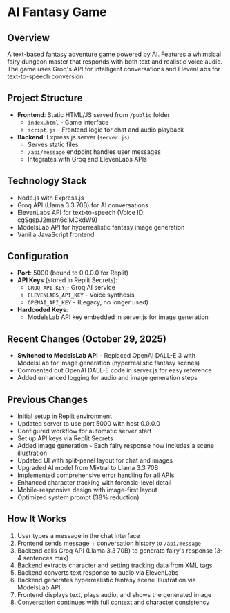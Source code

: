 # AI Fantasy Game

## Overview
A text-based fantasy adventure game powered by AI. Features a whimsical fairy dungeon master that responds with both text and realistic voice audio. The game uses Groq's API for intelligent conversations and ElevenLabs for text-to-speech conversion.

## Project Structure
- **Frontend**: Static HTML/JS served from `/public` folder
  - `index.html` - Game interface
  - `script.js` - Frontend logic for chat and audio playback
- **Backend**: Express.js server (`server.js`)
  - Serves static files
  - `/api/message` endpoint handles user messages
  - Integrates with Groq and ElevenLabs APIs

## Technology Stack
- Node.js with Express.js
- Groq API (Llama 3.3 70B) for AI conversations
- ElevenLabs API for text-to-speech (Voice ID: cgSgspJ2msm6clMCkdW9)
- ModelsLab API for hyperrealistic fantasy image generation
- Vanilla JavaScript frontend

## Configuration
- **Port**: 5000 (bound to 0.0.0.0 for Replit)
- **API Keys** (stored in Replit Secrets):
  - `GROQ_API_KEY` - Groq AI service
  - `ELEVENLABS_API_KEY` - Voice synthesis
  - `OPENAI_API_KEY` - (Legacy, no longer used)
- **Hardcoded Keys**:
  - ModelsLab API key embedded in server.js for image generation

## Recent Changes (October 29, 2025)
- **Switched to ModelsLab API** - Replaced OpenAI DALL-E 3 with ModelsLab for image generation (hyperrealistic fantasy scenes)
- Commented out OpenAI DALL-E code in server.js for easy reference
- Added enhanced logging for audio and image generation steps

## Previous Changes
- Initial setup in Replit environment
- Updated server to use port 5000 with host 0.0.0.0
- Configured workflow for automatic server start
- Set up API keys via Replit Secrets
- Added image generation - Each fairy response now includes a scene illustration
- Updated UI with split-panel layout for chat and images
- Upgraded AI model from Mixtral to Llama 3.3 70B
- Implemented comprehensive error handling for all APIs
- Enhanced character tracking with forensic-level detail
- Mobile-responsive design with image-first layout
- Optimized system prompt (38% reduction)

## How It Works
1. User types a message in the chat interface
2. Frontend sends message + conversation history to `/api/message`
3. Backend calls Groq API (Llama 3.3 70B) to generate fairy's response (3-4 sentences max)
4. Backend extracts character and setting tracking data from XML tags
5. Backend converts text response to audio via ElevenLabs
6. Backend generates hyperrealistic fantasy scene illustration via ModelsLab API
7. Frontend displays text, plays audio, and shows the generated image
8. Conversation continues with full context and character consistency
